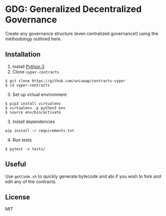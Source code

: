 # GDG: Generalized Decentralized Governance

Create any governance structure (even centralized governance!) using the methodology outlined here.

## Installation

1. Install [Python 3](https://www.python.org/download/releases/3.0/)
2. Clone `vyper-contracts`
```
$ git clone https://github.com/uniswap/contracts-vyper
$ cd vyper-contracts
```
3. Set up virtual environment
```
$ pip3 install virtualenv
$ virtualenv -p python3 env
$ source env/bin/activate
```

3) Install dependencies
```
pip install -r requirements.txt
```

4) Run tests
```
$ pytest -v tests/
```

## Useful

Use `getCode.sh` to quickly generate bytecode and abi if you wish to fork and edit any of the contracts.

## License

MIT

